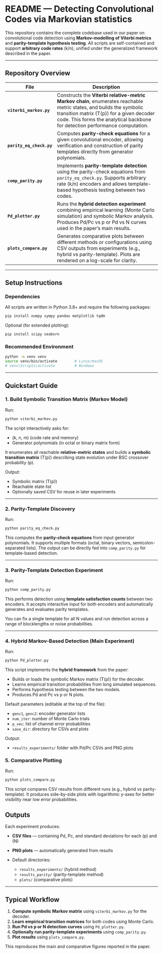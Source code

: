 # README — Detecting Convolutional Codes via Markovian statistics
This repository contains the complete codebase used in our paper on convolutional code detection using **Markov-modelling of Viterbi metrics** and **parity-template hypothesis testing**.
All scripts are self-contained and support **arbitrary code rates** (k/n), unified under the generalized framework described in the paper.

---

##  Repository Overview

| File                                                                                | Description                                                                                                                                                                                                                                       |
| ----------------------------------------------------------------------------------- | ------------------------------------------------------------------------------------------------------------------------------------------------------------------------------------------------------------------------------------------------- |
| **`viterbi_markov.py`**                                                             | Constructs the **Viterbi relative-metric Markov chain**, enumerates reachable metric states, and builds the symbolic transition matrix (T(p)) for a given decoder code. This forms the analytical backbone for detection performance computation. |
| **`parity_eq_check.py`**                                                            | Computes **parity-check equations** for a given convolutional encoder, allowing verification and construction of parity templates directly from generator polynomials.                                                                            |
| **`comp_parity.py`**                                                                | Implements **parity-template detection** using the parity-check equations from `parity_eq_check.py`. Supports arbitrary rate (k/n) encoders and allows template-based hypothesis testing between two codes.                                       |
| **`Pd_plotter.py`**                                                                 | Runs the **hybrid detection experiment** combining empirical learning (Monte Carlo simulation) and symbolic Markov analysis. Produces Pd/Pc vs p or Pd vs N curves used in the paper’s main results.                                              |
| **`plots_compare.py`**                                                           | Generates comparative plots between different methods or configurations using CSV outputs from experiments (e.g., hybrid vs parity-template). Plots are rendered on a log-scale for clarity.                                                      |

---

## Setup Instructions

### Dependencies

All scripts are written in Python 3.8+ and require the following packages:

```bash
pip install numpy sympy pandas matplotlib tqdm
```

Optional (for extended plotting):

```bash
pip install scipy seaborn
```

### Recommended Environment

```bash
python -m venv venv
source venv/bin/activate        # Linux/macOS
# venv\Scripts\activate         # Windows
```

---

## Quickstart Guide

### 1. Build Symbolic Transition Matrix (Markov Model)

Run:

```bash
python viterbi_markov.py
```

The script interactively asks for:

* (k, n, m) (code rate and memory)
* Generator polynomials (in octal or binary matrix form)

It enumerates all reachable **relative-metric states** and builds a **symbolic transition matrix** (T(p)) describing state evolution under BSC crossover probability (p).

Output:

* Symbolic matrix (T(p))
* Reachable state list
* Optionally saved CSV for reuse in later experiments

---

### 2. Parity-Template Discovery

Run:

```bash
python parity_eq_check.py
```

This computes the **parity-check equations** from input generator polynomials.
It supports multiple formats (octal, binary vectors, semicolon-separated lists).
The output can be directly fed into `comp_parity.py` for template-based detection.

---

### 3. Parity-Template Detection Experiment

Run:

```bash
python comp_parity.py
```

This performs detection using **template satisfaction counts** between two encoders.
It accepts interactive input for both encoders and automatically generates and evaluates parity templates.

You can fix a single template for all N values and run detection across a range of blocklengths or noise probabilities.

---

### 4. Hybrid Markov-Based Detection (Main Experiment)

Run:

```bash
python Pd_plotter.py
```

This script implements the **hybrid framework** from the paper:

* Builds or loads the symbolic Markov matrix (T(p)) for the decoder.
* Learns empirical transition probabilities from long simulated sequences.
* Performs hypothesis testing between the two models.
* Produces Pd and Pc vs p or N plots.

Default parameters (editable at the top of the file):

* `genc1`, `genc2`: encoder generator lists
* `num_iter`: number of Monte Carlo trials
* `p_vec`: list of channel error probabilities
* `save_dir`: directory for CSVs and plots

Output:

* `results_experiments/` folder with Pd/Pc CSVs and PNG plots

### 5. Comparative Plotting

Run:
```bash
python plots_compare.py
```

This script compares CSV results from different runs (e.g., hybrid vs parity-template).
It produces side-by-side plots with logarithmic y-axes for better visibility near low error probabilities.


##  Outputs

Each experiment produces:

* **CSV files** — containing Pd, Pc, and standard deviations for each (p) and (N)
* **PNG plots** — automatically generated from results
* Default directories:

  * `results_experiments/` (hybrid method)
  * `results_parity/` (parity-template method)
  * `plots/` (comparative plots)

---

## Typical Workflow

1. **Compute symbolic Markov matrix** using `viterbi_markov.py` for the decoder.
2. **Learn empirical transition matrices** for both codes using Monte Carlo.
3. **Run Pd vs p or N detection curves** using `Pd_plotter.py`.
4. **Optionally run parity-template experiments** using `comp_parity.py`.
5. **Plot results** using `plots_compare.py`.

This reproduces the main and comparative figures reported in the paper.
